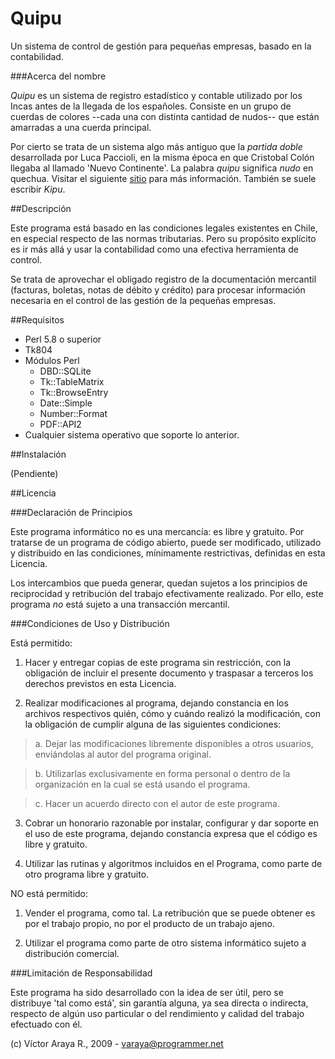 Quipu
=====

Un sistema de control de gestión para pequeñas empresas, basado en la 
contabilidad.

###Acerca del nombre

*Quipu* es un sistema de registro estadístico y contable utilizado por los 
Incas antes de la llegada de los españoles. Consiste en un grupo de cuerdas de
colores --cada una con distinta cantidad de nudos-- que están amarradas a una
cuerda principal. 

Por cierto se trata de un sistema algo más antiguo que la *partida 
doble* desarrollada por Luca Paccioli, en la misma época en que Cristobal
Colón llegaba al llamado 'Nuevo Continente'. La palabra *quipu* significa 
*nudo* en quechua. Visitar el siguiente [sitio][ref] para más información. 
También se suele escribir *Kipu*.


   [ref]: http://incas.perucultural.org.pe/histec2.htm


##Descripción

Este programa está basado en las condiciones legales existentes en Chile,
en especial respecto de las normas tributarias. Pero su propósito explícito
es ir más allá y usar la contabilidad como una efectiva herramienta de 
control.

Se trata de aprovechar el obligado registro de la documentación
mercantil (facturas, boletas, notas de débito y crédito) para procesar
información necesaria en el control de las gestión de la pequeñas
empresas.


##Requisitos

+ Perl 5.8 o superior
+ Tk804
+ Módulos Perl 
  - DBD::SQLite
  - Tk::TableMatrix
  - Tk::BrowseEntry
  - Date::Simple
  - Number::Format
  - PDF::API2
+ Cualquier sistema operativo que soporte lo anterior.


##Instalación

(Pendiente)



##Licencia

###Declaración de Principios

Este programa informático no es una mercancía: es libre y gratuito. Por 
tratarse de un programa de código abierto, puede ser modificado, utilizado 
y distribuido en las condiciones, mínimamente restrictivas, definidas en 
esta Licencia.

Los intercambios que pueda generar, quedan sujetos a los principios de 
reciprocidad y retribución del trabajo efectivamente realizado. Por ello,
este programa *no* está sujeto a una transacción mercantil.


###Condiciones de Uso y Distribución

Está permitido:

1. Hacer y entregar copias de este programa sin restricción,
   con la obligación de incluir el presente documento y 
   traspasar a terceros los derechos previstos en esta
   Licencia.

2. Realizar modificaciones al programa, dejando constancia en 
   los archivos respectivos quién, cómo y cuándo realizó la
   modificación, con la obligación de cumplir alguna de las 
   siguientes condiciones:

>  a. Dejar las modificaciones libremente disponibles a otros usuarios, enviándolas al autor del programa original.
      
>  b. Utilizarlas exclusivamente en forma personal o dentro de la organización en la cual se está usando el programa.
      
>  c. Hacer un acuerdo directo con el autor de este programa.

3. Cobrar un honorario razonable por instalar, configurar y
   dar soporte en el uso de este programa, dejando constancia
   expresa que el código es libre y gratuito.

4. Utilizar las rutinas y algoritmos incluidos en el Programa,
   como parte de otro programa libre y gratuito.

NO está permitido:

1. Vender el programa, como tal. La retribución que se puede
   obtener es por el trabajo propio, no por el producto de un
   trabajo ajeno.

2. Utilizar el programa como parte de otro sistema informático
   sujeto a distribución comercial.


###Limitación de Responsabilidad

Este programa ha sido desarrollado con la idea de ser útil, pero se 
distribuye 'tal como está', sin garantía alguna, ya  sea directa o 
indirecta, respecto de algún uso particular o del rendimiento y calidad 
del trabajo efectuado con él.

(c) Víctor Araya R., 2009 - <varaya@programmer.net>
